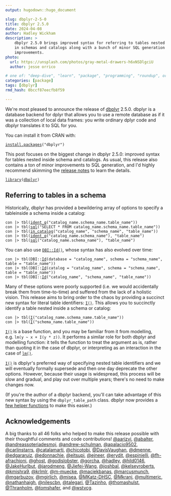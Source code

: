 ```yaml
---
output: hugodown::hugo_document

slug: dbplyr-2-5-0
title: dbplyr 2.5.0
date: 2024-04-08
author: Hadley Wickham
description: >
    dbplyr 2.5.0 brings improved syntax for referring to tables nested 
    in schemas and catalogs along with a bunch of minor SQL generation
    improvements.
photo:
  url: https://unsplash.com/photos/gray-metal-drawers-h6xNSDlgciU
  author: jesse orrico

# one of: "deep-dive", "learn", "package", "programming", "roundup", or "other"
categories: [package] 
tags: [dbplyr]
rmd_hash: 0bccf87eecfb8f59

---
```


<!--
TODO:
* [x] Look over / edit the post's title in the yaml
* [x] Edit (or delete) the description; note this appears in the Twitter card
* [x] Pick category and tags (see existing with [`hugodown::tidy_show_meta()`](https://rdrr.io/pkg/hugodown/man/use_tidy_post.html))
* [x] Find photo & update yaml metadata
* [x] Create `thumbnail-sq.jpg`; height and width should be equal
* [x] Create `thumbnail-wd.jpg`; width should be >5x height
* [x] [`hugodown::use_tidy_thumbnails()`](https://rdrr.io/pkg/hugodown/man/use_tidy_post.html)
* [x] Add intro sentence, e.g. the standard tagline for the package
* [x] [`usethis::use_tidy_thanks()`](https://usethis.r-lib.org/reference/use_tidy_thanks.html)
-->

We're most pleased to announce the release of [dbplyr](http://dbplyr.tidyverse.org/) 2.5.0. dbplyr is a database backend for dplyr that allows you to use a remote database as if it was a collection of local data frames: you write ordinary dplyr code and dbplyr translates it to SQL for you.

You can install it from CRAN with:

<div class="highlight">

<pre class='chroma'><code class='language-r' data-lang='r'><span><span class='nf'><a href='https://rdrr.io/r/utils/install.packages.html'>install.packages</a></span><span class='o'>(</span><span class='s'>"dbplyr"</span><span class='o'>)</span></span></code></pre>

</div>

This post focuses on the biggest change in dbplyr 2.5.0: improved syntax for tables nested inside schema and catalogs. As usual, this release also contains a ton of minor improvements to SQL generation, and I'd highly recommend skimming the [release notes](https://github.com/tidyverse/dbplyr/releases/tag/v2.5.0) to learn the details.

<div class="highlight">

<pre class='chroma'><code class='language-r' data-lang='r'><span><span class='kr'><a href='https://rdrr.io/r/base/library.html'>library</a></span><span class='o'>(</span><span class='nv'><a href='https://dbplyr.tidyverse.org/'>dbplyr</a></span><span class='o'>)</span></span></code></pre>

</div>

## Referring to tables in a schema

Historically, dbplyr has provided a bewildering array of options to specify a tableinside a schema inside a catalog:

<div class="highlight">

<pre class='chroma'><code class='language-r' data-lang='r'><span><span class='nv'>con</span> <span class='o'>|&gt;</span> <span class='nf'>tbl</span><span class='o'>(</span><span class='nf'><a href='https://dbplyr.tidyverse.org/reference/ident_q.html'>ident_q</a></span><span class='o'>(</span><span class='s'>"catalog_name.schema_name.table_name"</span><span class='o'>)</span><span class='o'>)</span></span>
<span><span class='nv'>con</span> <span class='o'>|&gt;</span> <span class='nf'>tbl</span><span class='o'>(</span><span class='nf'><a href='https://dbplyr.tidyverse.org/reference/sql.html'>sql</a></span><span class='o'>(</span><span class='s'>"SELECT * FROM catalog_name.schema_name.table_name"</span><span class='o'>)</span><span class='o'>)</span></span>
<span><span class='nv'>con</span> <span class='o'>|&gt;</span> <span class='nf'>tbl</span><span class='o'>(</span><span class='nf'><a href='https://dbplyr.tidyverse.org/reference/in_schema.html'>in_catalog</a></span><span class='o'>(</span><span class='s'>"catalog_name"</span>, <span class='s'>"schema_name"</span>, <span class='s'>"table_name"</span><span class='o'>)</span><span class='o'>)</span></span>
<span><span class='nv'>con</span> <span class='o'>|&gt;</span> <span class='nf'>tbl</span><span class='o'>(</span><span class='nf'><a href='https://dbplyr.tidyverse.org/reference/ident_q.html'>ident_q</a></span><span class='o'>(</span><span class='s'>"catalog_name.schema_name"</span><span class='o'>)</span>, <span class='s'>"table_name"</span><span class='o'>)</span></span>
<span><span class='nv'>con</span> <span class='o'>|&gt;</span> <span class='nf'>tbl</span><span class='o'>(</span><span class='nf'><a href='https://dbplyr.tidyverse.org/reference/sql.html'>sql</a></span><span class='o'>(</span><span class='s'>"catalog_name.schema_name"</span><span class='o'>)</span>, <span class='s'>"table_name"</span><span class='o'>)</span></span></code></pre>

</div>

You can also use [`DBI::Id()`](https://dbi.r-dbi.org/reference/Id.html), whose syntax has also evolved over time:

<div class="highlight">

<pre class='chroma'><code class='language-r' data-lang='r'><span><span class='nv'>con</span> <span class='o'>|&gt;</span> <span class='nf'>tbl</span><span class='o'>(</span><span class='nf'>DBI</span><span class='nf'>::</span><span class='nf'><a href='https://dbi.r-dbi.org/reference/Id.html'>Id</a></span><span class='o'>(</span>database <span class='o'>=</span> <span class='s'>"catalog_name"</span>, schema <span class='o'>=</span> <span class='s'>"schema_name"</span>, table <span class='o'>=</span> <span class='s'>"table_name"</span><span class='o'>)</span><span class='o'>)</span></span>
<span><span class='nv'>con</span> <span class='o'>|&gt;</span> <span class='nf'>tbl</span><span class='o'>(</span><span class='nf'>DBI</span><span class='nf'>::</span><span class='nf'><a href='https://dbi.r-dbi.org/reference/Id.html'>Id</a></span><span class='o'>(</span>catalog <span class='o'>=</span> <span class='s'>"catalog_name"</span>, schema <span class='o'>=</span> <span class='s'>"schema_name"</span>, table <span class='o'>=</span> <span class='s'>"table_name"</span><span class='o'>)</span><span class='o'>)</span></span>
<span><span class='nv'>con</span> <span class='o'>|&gt;</span> <span class='nf'>tbl</span><span class='o'>(</span><span class='nf'>DBI</span><span class='nf'>::</span><span class='nf'><a href='https://dbi.r-dbi.org/reference/Id.html'>Id</a></span><span class='o'>(</span><span class='s'>"catalog_name"</span>, <span class='s'>"schema_name"</span>, <span class='s'>"table_name"</span><span class='o'>)</span><span class='o'>)</span></span></code></pre>

</div>

Many of these options were poorly supported (i.e. we would accidentally break them from time-to-time) and suffered from the lack of a holistic vision. This release aims to bring order to the chaos by providing a succinct new syntax for literal table identifiers: [`I()`](https://rdrr.io/r/base/AsIs.html). This allows you to succinctly identify a table nested inside a schema or catalog:

<div class="highlight">

<pre class='chroma'><code class='language-r' data-lang='r'><span><span class='nv'>con</span> <span class='o'>|&gt;</span> <span class='nf'>tbl</span><span class='o'>(</span><span class='nf'><a href='https://rdrr.io/r/base/AsIs.html'>I</a></span><span class='o'>(</span><span class='s'>"catalog_name.schema_name.table_name"</span><span class='o'>)</span><span class='o'>)</span></span>
<span><span class='nv'>con</span> <span class='o'>|&gt;</span> <span class='nf'>tbl</span><span class='o'>(</span><span class='nf'><a href='https://rdrr.io/r/base/AsIs.html'>I</a></span><span class='o'>(</span><span class='s'>"schema_name.table_name"</span><span class='o'>)</span><span class='o'>)</span></span></code></pre>

</div>

[`I()`](https://rdrr.io/r/base/AsIs.html) is a base function, and you may be familiar from it from modelling, e.g. `lm(y ~ x + I(y * z))`. It performs a similar role for both dbplyr and modelling function: it tells the function to treat the argument as is, rather than quoting it in the case of dbplyr, or interpreting as an interaction in the case of [`lm()`](https://rdrr.io/r/stats/lm.html).

[`I()`](https://rdrr.io/r/base/AsIs.html) is dbplyr's preferred way of specifying nested table identifiers and we will eventually formally supersede and then one day deprecate the other options. However, because their usage is widespread, this process will be slow and gradual, and play out over multiple years; there's no need to make changes now.

(If you're the author of a dbplyr backend, you'll can take advantage of this new syntax by using the `dbplyr_table_path` class. dbplyr now provides a [few helper functions](https://dbplyr.tidyverse.org/reference/is_table_path.html) to make this easier.)

## Acknowledgements

A big thanks to all 46 folks who helped to make this release possible with their thoughtful comments and code contributions! [@aarizvi](https://github.com/aarizvi), [@abalter](https://github.com/abalter), [@andreassoteriadesmoj](https://github.com/andreassoteriadesmoj), [@andrew-schulman](https://github.com/andrew-schulman), [@apalacio9502](https://github.com/apalacio9502), [@carlinstarrs](https://github.com/carlinstarrs), [@catalamarti](https://github.com/catalamarti), [@chicotobi](https://github.com/chicotobi), [@DavisVaughan](https://github.com/DavisVaughan), [@dmenne](https://github.com/dmenne), [@edgararuiz](https://github.com/edgararuiz), [@edonnachie](https://github.com/edonnachie), [@eitsupi](https://github.com/eitsupi), [@ejneer](https://github.com/ejneer), [@erydit](https://github.com/erydit), [@espinielli](https://github.com/espinielli), [@fh-afrachioni](https://github.com/fh-afrachioni), [@ghost](https://github.com/ghost), [@godislobster](https://github.com/godislobster), [@gorcha](https://github.com/gorcha), [@hadley](https://github.com/hadley), [@hild0146](https://github.com/hild0146), [@JakeHurlbut](https://github.com/JakeHurlbut), [@jarodmeng](https://github.com/jarodmeng), [@Jiefei-Wang](https://github.com/Jiefei-Wang), [@joshbal](https://github.com/joshbal), [@kelseyroberts](https://github.com/kelseyroberts), [@kmishra9](https://github.com/kmishra9), [@krlmlr](https://github.com/krlmlr), [@m-muecke](https://github.com/m-muecke), [@maciekbanas](https://github.com/maciekbanas), [@marcusmunch](https://github.com/marcusmunch), [@mgarbuzov](https://github.com/mgarbuzov), [@mgirlich](https://github.com/mgirlich), [@misea](https://github.com/misea), [@MKatz-DHSC](https://github.com/MKatz-DHSC), [@Mkranj](https://github.com/Mkranj), [@multimeric](https://github.com/multimeric), [@nathanhaigh](https://github.com/nathanhaigh), [@nilescbn](https://github.com/nilescbn), [@talegari](https://github.com/talegari), [@Tazinho](https://github.com/Tazinho), [@thomashulst](https://github.com/thomashulst), [@Thranholm](https://github.com/Thranholm), [@tomshafer](https://github.com/tomshafer), and [@wstvcg](https://github.com/wstvcg).

